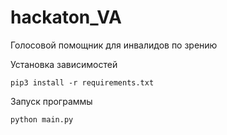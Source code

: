 # hackaton_VA
Голосовой помощник для инвалидов по зрению

Установка зависимостей 

```
pip3 install -r requirements.txt
```

Запуск программы 

```
python main.py
```
